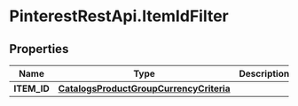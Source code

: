 # PinterestRestApi.ItemIdFilter

## Properties

Name | Type | Description | Notes
------------ | ------------- | ------------- | -------------
**ITEM_ID** | [**CatalogsProductGroupCurrencyCriteria**](.md) |  | 


